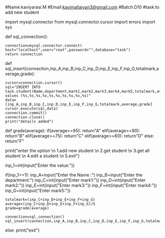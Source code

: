 #Name:kaviyarasi.M
#Email:kavimallaiyan3@gmail.com
#Batch:D10
#task:to add new student


import mysql.connector
from mysql.connector.cursor import errors
import sys

def sql_connection():


    connection=mysql.connector.connect( host="localhost",user="root",password="",database="task")  
    return connection
    

def sql_insert(connection,inp_A,inp_B,inp_C,inp_D,inp_E,inp_F,inp_G,totalmark,average,grade):
    
    cursor=connection.cursor()
    sql="INSERT INTO task.student(Name,department,mark1,mark2,mark3,mark4,mark5,totalmark,average,grade) values (%s,%s,%s,%s,%s,%s,%s,%s,%s,%s)"
    data=[inp_A,inp_B,inp_C,inp_D,inp_E,inp_F,inp_G,totalmark,average,grade]
    cursor.execute(sql,data)     
    connection.commit()
    connection.close()
    print("details added")
    

def grade(average):
    if(average>=95):
        return"A"
    elif(average>=90):
        return"B"
    elif(average>=75):
        return"C"
    elif(average>=60):
        return"D"
    else:
        return"F"

print("enter the option \n 1.add new student \n 2.get student \n 3.get all student \n 4.edit a student \n 5.exit")

inp_1=int(input("Enter the value:"))

if(inp_1==1):
    inp_A=input("Enter the Name :")
    inp_B=input("Enter the department:")
    inp_C=int(input("Enter mark1:"))
    inp_D=int(input("Enter mark2:"))
    inp_E=int(input("Enter mark3:"))
    inp_F=int(input("Enter mark4:"))
    inp_G=int(input("Enter mark5:"))

    totalmark=(inp_C+inp_D+inp_E+inp_F+inp_G)
    average=(inp_C+inp_D+inp_E+inp_F+inp_G)/5
    grade=grade(average)

    connection=sql_connection()
    sql_insert(connection,inp_A,inp_B,inp_C,inp_D,inp_E,inp_F,inp_G,totalmark,average,grade)

else:
    print("exit")